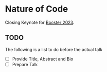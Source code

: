 # Nature of Code
Closing Keynote for [Booster 2023][conference:booster].

## TODO

The following is a list to do before the actual talk

* [ ] Provide Title, Abstract and Bio
* [ ] Prepare Talk

[conference:booster]: https://2023.boosterconf.no/
